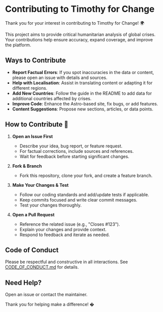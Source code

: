 # Contributing to Timothy for Change

Thank you for your interest in contributing to Timothy for Change! 🌍

This project aims to provide critical humanitarian analysis of global crises. Your contributions help ensure accuracy, expand coverage, and improve the platform.

## Ways to Contribute

- **Report Factual Errors**: If you spot inaccuracies in the data or content, please open an issue with details and sources.
- **Help with Localisation**: Assist in translating content or adapting it for different regions.
- **Add New Countries**: Follow the guide in the README to add data for additional countries affected by crises.
- **Improve Code**: Enhance the Astro-based site, fix bugs, or add features.
- **Content Suggestions**: Propose new sections, articles, or data points.

## How to Contribute 🚀

1. **Open an Issue First**
   - Describe your idea, bug report, or feature request.
   - For factual corrections, include sources and references.
   - Wait for feedback before starting significant changes.

2. **Fork & Branch**
   - Fork this repository, clone your fork, and create a feature branch.

3. **Make Your Changes & Test**
   - Follow our coding standards and add/update tests if applicable.
   - Keep commits focused and write clear commit messages.
   - Test your changes thoroughly.

4. **Open a Pull Request**
   - Reference the related issue (e.g., "Closes #123").
   - Explain your changes and provide context.
   - Respond to feedback and iterate as needed.

## Code of Conduct

Please be respectful and constructive in all interactions. See [CODE_OF_CONDUCT.md](CODE_OF_CONDUCT.md) for details.

## Need Help?

Open an issue or contact the maintainer.

Thank you for helping make a difference! �

